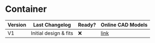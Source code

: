 # Container

| Version | Last Changelog | Ready? | Online CAD Models |
| ------- | -------------- | ------ | ----------------- |
| V1 | Initial design & fits | ❌ | [link](https://a360.co/2JyIU9P)
